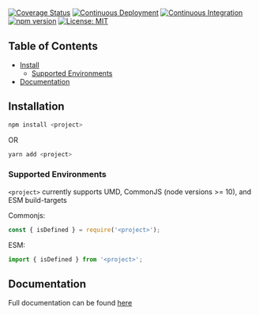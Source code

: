# <project>

[![Coverage Status](https://coveralls.io/repos/github/MatthewZito/<project>/badge.svg?branch=master)](https://coveralls.io/github/MatthewZito/<project>?branch=master)
[![Continuous Deployment](https://github.com/MatthewZito/<project>/actions/workflows/cd.yml/badge.svg)](https://github.com/MatthewZito/<project>/actions/workflows/cd.yml)
[![Continuous Integration](https://github.com/MatthewZito/<project>/actions/workflows/ci.yml/badge.svg)](https://github.com/MatthewZito/<project>/actions/workflows/ci.yml)
[![npm version](https://badge.fury.io/js/<project>.svg)](https://badge.fury.io/js/<project>)
[![License: MIT](https://img.shields.io/badge/License-MIT-yellow.svg)](https://opensource.org/licenses/MIT)

## Table of Contents

- [Install](#install)
  - [Supported Environments](#support)
- [Documentation](#docs)


## <a name="install"></a> Installation

```bash
npm install <project>
```

OR

```bash
yarn add <project>
```

### <a name="support"></a>  Supported Environments

`<project>` currently supports UMD, CommonJS (node versions >= 10), and ESM build-targets

Commonjs:

```js
const { isDefined } = require('<project>');
```

ESM:

```js
import { isDefined } from '<project>';
```

## <a name="docs"></a> Documentation

Full documentation can be found [here](https://matthewzito.github.io/<project>/<project>.html)
